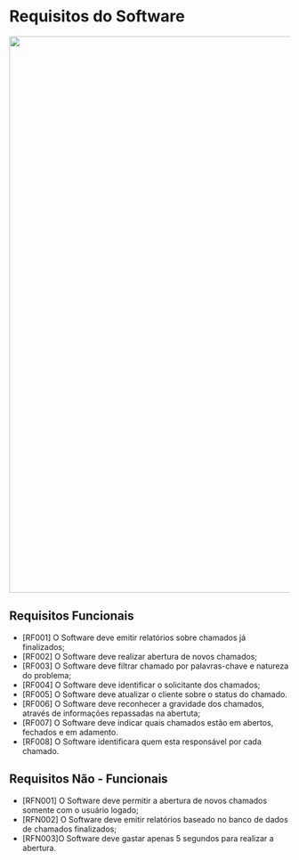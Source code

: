 # Requisitos do Software

<img src= "https://i.ytimg.com/vi/V74qIKo-OqI/maxresdefault.jpg" width="1000px" /> 


## Requisitos Funcionais 

* [RF001] O Software deve emitir relatórios sobre chamados já finalizados;
* [RF002] O Software deve realizar abertura de novos chamados;
* [RF003] O Software deve filtrar chamado por palavras-chave e natureza do problema;
* [RF004] O Software deve identificar o solicitante dos chamados;
* [RF005] O Software deve atualizar o cliente sobre o status do chamado.
* [RF006] O Software deve reconhecer a gravidade dos chamados, através de informações repassadas na abertuta; 
* [RF007] O Software deve indicar quais chamados estão em abertos, fechados e em adamento. 
* [RF008] O Software identificara quem esta responsável por cada chamado. 


## Requisitos Não - Funcionais 

* [RFN001] O Software deve permitir a abertura de novos chamados somente com o usuário logado;
* [RFN002] O Software deve emitir relatórios baseado no banco de dados de chamados finalizados;
* [RFN003]O Software deve gastar apenas 5 segundos para realizar a abertura. 


